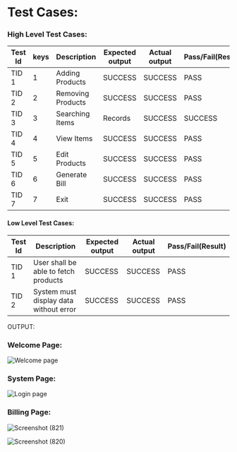 # Test Cases:

### High Level Test Cases:
| Test Id |	keys |	Description |	Expected output |	Actual output |	Pass/Fail(Result) |
|------|------|------|------|------|------|
| TID 1 | 1 | Adding Products | SUCCESS |	SUCCESS |	PASS 
| TID 2 |	2	| Removing Products|	SUCCESS	| SUCCESS	 | PASS
| TID 3	| 3	| Searching Items | Records |	SUCCESS |	SUCCESS	|PASS
| TID 4 |	4	| View Items	| SUCCESS	| SUCCESS	| PASS
| TID 5	| 5	| Edit Products | SUCCESS |	SUCCESS | PASS
| TID 6	| 6 |	Generate Bill | SUCCESS |	SUCCESS	| PASS
| TID 7	| 7 |	Exit | SUCCESS |	SUCCESS	| PASS


#### Low Level Test Cases:
| Test Id |	Description |	Expected output |	Actual output |	Pass/Fail(Result) |
|------|------|------|------|------|
| TID 1 | User shall be able to fetch products | SUCCESS | SUCCESS | PASS 
| TID 2 |System must display data without error | SUCCESS | SUCCESS |  PASS


 OUTPUT:

### Welcome Page:
![Welcome page](https://user-images.githubusercontent.com/94236917/143392975-eb1e57e1-a130-454b-a169-306adee2a858.png)




### System Page:

![Login page](https://user-images.githubusercontent.com/94236917/143393152-9643b4cc-8650-40a6-b790-fecc23c61668.png)


### Billing Page:

![Screenshot (821)](https://user-images.githubusercontent.com/94236917/143393611-ed6b020a-2ac4-4b2c-9e75-2b1525ebaadc.png)



![Screenshot (820)](https://user-images.githubusercontent.com/94236917/143393626-a98796e0-87cd-4bdb-b239-90639fd0b16f.png)


